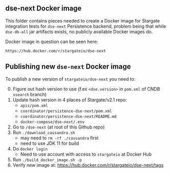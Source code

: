 ## dse-next Docker image

This folder contains pieces needed to create a Docker image for Stargate integration
tests for `dse-next` Persistence backend, problem being that while `dse-db-all` jar
artifacts exists, no publicly available Docker images do.

Docker image in question can be seen here:

    https://hub.docker.com/r/stargateio/dse-next

## Publishing new `dse-next` Docker image

To publish a new version of `stargateio/dse-next` you need to:

0. Figure out hash version to use (f.ex `<dse.version>` in `pom.xml` of CNDB `vsearch` branch)
1. Update hash version in 4 places of Stargate/v2.1 repo:
    - `apis/pom.xml`
    - `coordinator/persistence-dse-next/pom.xml`
    - `coordinator/persistence-dse-next/README.md`
    - `docker-compose/dse-next/.env`
2. Go to `/dse-next` (at root of this Github repo)
3. Run `./download_cassandra.sh`
    - may need to `rm -rf ./cassandra` first
    - need to use JDK 11 for build
4. Do `docker login`
    - Need to use account with access to `stargateio` at Docker Hub
5. Run `./build_docker_image.sh -p`
6. Verify new image at: https://hub.docker.com/r/stargateio/dse-next/tags

